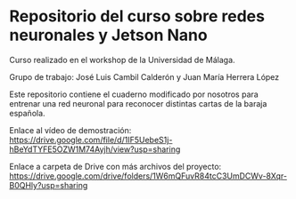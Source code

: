 # Repositorio del curso sobre redes neuronales y Jetson Nano

Curso realizado en el workshop de la Universidad de Málaga.

Grupo de trabajo: José Luis Cambil Calderón y Juan María Herrera López

Este repositorio contiene el cuaderno modificado por nosotros para entrenar una red neuronal para reconocer distintas cartas de la baraja española.

Enlace al vídeo de demostración: https://drive.google.com/file/d/1IF5UebeS1j-hBeYdTYFE5OZW1M74Ayjh/view?usp=sharing

Enlace a carpeta de Drive con más archivos del proyecto: https://drive.google.com/drive/folders/1W6mQFuvR84tcC3UmDCWv-8Xqr-B0QHly?usp=sharing
